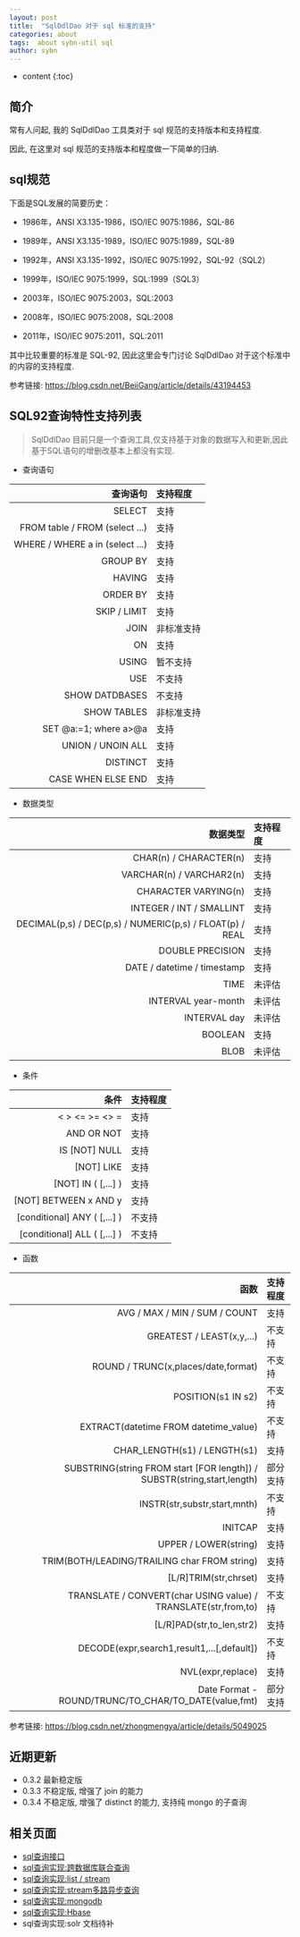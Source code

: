 ```yaml
---
layout: post
title:  "SqlDdlDao 对于 sql 标准的支持"
categories: about
tags:  about sybn-util sql
author: sybn
---
```


* content
{:toc}

## 简介
常有人问起, 我的 SqlDdlDao 工具类对于 sql 规范的支持版本和支持程度.

因此, 在这里对 sql 规范的支持版本和程度做一下简单的归纳.




## sql规范

下面是SQL发展的简要历史：

* 1986年，ANSI X3.135-1986，ISO/IEC 9075:1986，SQL-86

* 1989年，ANSI X3.135-1989，ISO/IEC 9075:1989，SQL-89

* 1992年，ANSI X3.135-1992，ISO/IEC 9075:1992，SQL-92（SQL2）

* 1999年，ISO/IEC 9075:1999，SQL:1999（SQL3）

* 2003年，ISO/IEC 9075:2003，SQL:2003

* 2008年，ISO/IEC 9075:2008，SQL:2008

* 2011年，ISO/IEC 9075:2011，SQL:2011

其中比较重要的标准是 SQL-92, 因此这里会专门讨论 SqlDdlDao 对于这个标准中的内容的支持程度.

参考链接: https://blog.csdn.net/BeiiGang/article/details/43194453


## SQL92查询特性支持列表

> SqlDdlDao 目前只是一个查询工具,仅支持基于对象的数据写入和更新,因此基于SQL语句的增删改基本上都没有实现.

* 查询语句

查询语句|支持程度
-:|:-
SELECT|支持
FROM table / FROM (select ...)|支持
WHERE / WHERE a in (select ...)|支持
GROUP BY|支持
HAVING|支持
ORDER BY|支持
SKIP / LIMIT|支持
JOIN|非标准支持
ON|支持
USING|暂不支持
USE|不支持
SHOW DATDBASES|不支持
SHOW TABLES|非标准支持
SET @a:=1; where a>@a|支持
UNION / UNOIN ALL|支持
DISTINCT|支持
CASE WHEN ELSE END|支持

* 数据类型

数据类型|支持程度
-:|:-
CHAR(n) / CHARACTER(n)|支持
VARCHAR(n) / VARCHAR2(n)|支持
CHARACTER VARYING(n) |支持
INTEGER / INT / SMALLINT|支持
DECIMAL(p,s) / DEC(p,s) / NUMERIC(p,s) / FLOAT(p) / REAL|支持
DOUBLE PRECISION|支持
DATE / datetime / timestamp |支持
TIME|未评估
INTERVAL year-month|未评估
INTERVAL day|未评估
BOOLEAN|支持
BLOB|未评估

* 条件
 
 条件|支持程度
-:|:-
< > <= >= <> =|支持
AND OR NOT|支持
IS [NOT] NULL|支持
[NOT] LIKE|支持
[NOT] IN ( [,...] )|支持
[NOT] BETWEEN x AND y|支持
[conditional] ANY ( [,...] )|不支持
[conditional] ALL ( [,...] )|不支持
 
* 函数

 函数|支持程度
-:|:-
AVG / MAX / MIN / SUM / COUNT|支持
GREATEST / LEAST(x,y,...)|不支持
ROUND / TRUNC(x,places/date,format)|不支持
POSITION(s1 IN s2)|不支持
EXTRACT(datetime FROM datetime_value)|不支持
CHAR_LENGTH(s1) / LENGTH(s1)|支持
SUBSTRING(string FROM start [FOR length]) / SUBSTR(string,start,length)|部分支持
INSTR(str,substr,start,mnth)|不支持
INITCAP|支持
UPPER / LOWER(string)|支持
TRIM(BOTH/LEADING/TRAILING char FROM string)|支持
[L/R]TRIM(str,chrset)|支持
TRANSLATE / CONVERT(char USING value) / TRANSLATE(str,from,to)|不支持
[L/R]PAD(str,to_len,str2)|支持
DECODE(expr,search1,result1,...[,default])|不支持
NVL(expr,replace)|支持
Date Format - ROUND/TRUNC/TO_CHAR/TO_DATE(value,fmt)|部分支持

参考链接: https://blog.csdn.net/zhongmengya/article/details/5049025

  
## 近期更新
- 0.3.2 最新稳定版
- 0.3.3 不稳定版, 增强了 join 的能力
- 0.3.4 不稳定版, 增强了 distinct 的能力, 支持纯 mongo 的子查询


## 相关页面
- [sql查询接口]({{site.baseurl}}/2018/04/24/sql-ddl-dao/)
- [sql查询实现:跨数据库联合查询]({{site.baseurl}}/2018/12/20/sybn-dao-multiple-impl/)
- [sql查询实现:list / stream]({{site.baseurl}}/2018/09/13/datas-sql-ddl-engine/)
- [sql查询实现:stream多路异步查询]({{site.baseurl}}/2018/10/15/sql_ddl_dao_stream_async_impl/)
- [sql查询实现:mongodb]({{site.baseurl}}/2018/09/17/mongo-dao-by-sql/)
- [sql查询实现:Hbase]({{site.baseurl}}/2019/05/16/hbase-dao/)
- sql查询实现:solr 文档待补
